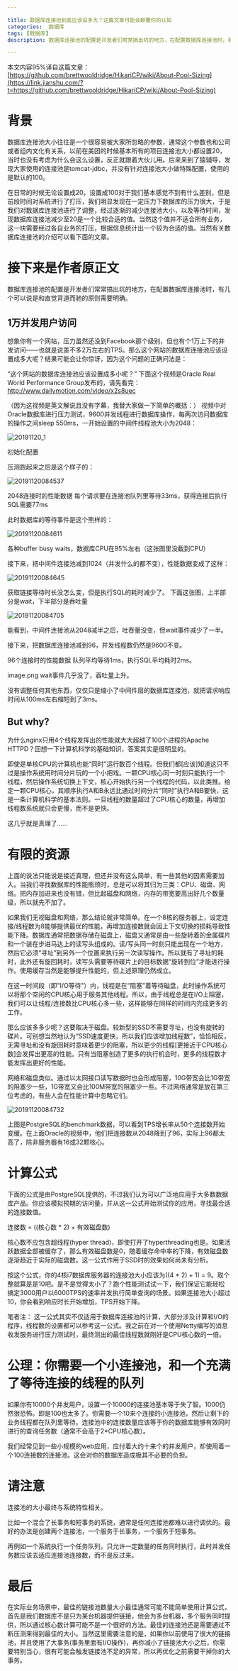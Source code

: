 ```yaml
---

title: 数据库连接池到底应该设多大？这篇文章可能会颠覆你的认知
categories:  数据库
tags: [数据库] 
description: 数据库连接池的配置是开发者们常常搞出坑的地方，在配置数据库连接池时，有几个可以说是和直觉背道而驰的原则需要明确。

---
```


本文内容95%译自这篇文章：[https://github.com/brettwooldridge/HikariCP/wiki/About-Pool-Sizing](https://link.jianshu.com/?t=https://github.com/brettwooldridge/HikariCP/wiki/About-Pool-Sizing)

# 背景

数据库连接池大小往往是一个很容易被大家所忽略的参数，通常这个参数也和公司或者组内文化有关系，以前在美团的时候基本所有的项目连接池大小都设置20， 当时也没有考虑为什么会这么设置，反正就跟着大伙儿用。后来来到了猿辅导，发现大家使用的连接池是tomcat-jdbc，并没有针对连接池大小做特殊配置，使用的是默认的100。

在日常的时候无论设置成20，设置成100对于我们基本感觉不到有什么差别，但是前段时间对系统进行了打压，我们明显发现在一定压力下数据库的压力很大，于是我们对数据库连接池进行了调整，经过逐渐的减少连接池大小，以及等待时间，发现数据库连接池减少至20是一个比较合适的值。当然这个值并不适合所有业务，这一块需要经过各自业务的打压，根据信息统计出一个较为合适的值。当然有关数据库连接池的介绍可以看下面的文章。

# 接下来是作者原正文

数据库连接池的配置是开发者们常常搞出坑的地方，在配置数据库连接池时，有几个可以说是和直觉背道而驰的原则需要明确。

## 1万并发用户访问

想象你有一个网站，压力虽然还没到Facebook那个级别，但也有个1万上下的并发访问——也就是说差不多2万左右的TPS。那么这个网站的数据库连接池应该设置成多大呢？结果可能会让你惊讶，因为这个问题的正确问法是：

“这个网站的数据库连接池应该设置成多小呢？”
下面这个视频是Oracle Real World Performance Group发布的，请先看完：
http://www.dailymotion.com/video/x2s8uec

（因为这视频是英文解说且没有字幕，我替大家做一下简单的概括：）
视频中对Oracle数据库进行压力测试，9600并发线程进行数据库操作，每两次访问数据库的操作之间sleep 550ms，一开始设置的中间件线程池大小为2048：

![20191120_1](/images/storage/20191120_1.png)

初始化配置

压测跑起来之后是这个样子的：

![20191120084537](/images/storage/20191120084537.png)

2048连接时的性能数据
每个请求要在连接池队列里等待33ms，获得连接后执行SQL需要77ms

此时数据库的等待事件是这个熊样的：

![20191120084611](/images/storage/20191120084611.png)



各种buffer busy waits，数据库CPU在95%左右（这张图里没截到CPU）

接下来，把中间件连接池减到1024（并发什么的都不变），性能数据变成了这样：

![20191120084645](/images/storage/20191120084645.png)

获取链接等待时长没怎么变，但是执行SQL的耗时减少了。
下面这张图，上半部分是wait，下半部分是吞吐量

![20191120084705](/images/storage/20191120084705.png)

能看到，中间件连接池从2048减半之后，吐吞量没变，但wait事件减少了一半。

接下来，把数据库连接池减到96，并发线程数仍然是9600不变。

96个连接时的性能数据
队列平均等待1ms，执行SQL平均耗时2ms。

image.png
wait事件几乎没了，吞吐量上升。

没有调整任何其他东西，仅仅只是缩小了中间件层的数据库连接池，就把请求响应时间从100ms左右缩短到了3ms。

## But why?

为什么nginx只用4个线程发挥出的性能就大大超越了100个进程的Apache HTTPD？回想一下计算机科学的基础知识，答案其实是很明显的。

即使是单核CPU的计算机也能“同时”运行数百个线程。但我们都[应该]知道这只不过是操作系统用时间分片玩的一个小把戏。一颗CPU核心同一时刻只能执行一个线程，然后操作系统切换上下文，核心开始执行另一个线程的代码，以此类推。给定一颗CPU核心，其顺序执行A和B永远比通过时间分片“同时”执行A和B要快，这是一条计算机科学的基本法则。一旦线程的数量超过了CPU核心的数量，再增加线程数系统就只会更慢，而不是更快。

这几乎就是真理了……

# 有限的资源

上面的说法只能说是接近真理，但还并没有这么简单，有一些其他的因素需要加入。当我们寻找数据库的性能瓶颈时，总是可以将其归为三类：CPU、磁盘、网络。把内存加进来也没有错，但比起磁盘和网络，内存的带宽要高出好几个数量级，所以就先不加了。

如果我们无视磁盘和网络，那么结论就非常简单。在一个8核的服务器上，设定连接/线程数为8能够提供最优的性能，再增加连接数就会因上下文切换的损耗导致性能下降。数据库通常把数据存储在磁盘上，磁盘又通常是由一些旋转着的金属碟片和一个装在步进马达上的读写头组成的。读/写头同一时刻只能出现在一个地方，然后它必须“寻址”到另外一个位置来执行另一次读写操作。所以就有了寻址的耗时，此外还有旋回耗时，读写头需要等待碟片上的目标数据“旋转到位”才能进行操作。使用缓存当然是能够提升性能的，但上述原理仍然成立。

在这一时间段（即"I/O等待"）内，线程是在“阻塞”着等待磁盘，此时操作系统可以将那个空闲的CPU核心用于服务其他线程。所以，由于线程总是在I/O上阻塞，我们可以让线程/连接数比CPU核心多一些，这样能够在同样的时间内完成更多的工作。

那么应该多多少呢？这要取决于磁盘。较新型的SSD不需要寻址，也没有旋转的碟片。可别想当然地认为“SSD速度更快，所以我们应该增加线程数”，恰恰相反，无需寻址和没有旋回耗时意味着更少的阻塞，所以更少的线程[更接近于CPU核心数]会发挥出更高的性能。只有当阻塞创造了更多的执行机会时，更多的线程数才能发挥出更好的性能。

网络和磁盘类似。通过以太网接口读写数据时也会形成阻塞，10G带宽会比1G带宽的阻塞少一些，1G带宽又会比100M带宽的阻塞少一些。不过网络通常是放在第三位考虑的，有些人会在性能计算中忽略它们。

![20191120084732](/images/storage/20191120084732.png)


上图是PostgreSQL的benchmark数据，可以看到TPS增长率从50个连接数开始变缓。在上面Oracle的视频中，他们把连接数从2048降到了96，实际上96都太高了，除非服务器有16或32颗核心。

# 计算公式

下面的公式是由PostgreSQL提供的，不过我们认为可以广泛地应用于大多数数据库产品。你应该模拟预期的访问量，并从这一公式开始测试你的应用，寻找最合适的连接数值。

连接数 = ((核心数 * 2) + 有效磁盘数)

核心数不应包含超线程(hyper thread)，即使打开了hyperthreading也是。如果活跃数据全部被缓存了，那么有效磁盘数是0，随着缓存命中率的下降，有效磁盘数逐渐趋近于实际的磁盘数。这一公式作用于SSD时的效果如何尚未有分析。

按这个公式，你的4核i7数据库服务器的连接池大小应该为((4 * 2) + 1) = 9。取个整就算是是10吧。是不是觉得太小了？跑个性能测试试一下，我们保证它能轻松搞定3000用户以6000TPS的速率并发执行简单查询的场景。如果连接池大小超过10，你会看到响应时长开始增加，TPS开始下降。

笔者注：
这一公式其实不仅适用于数据库连接池的计算，大部分涉及计算和I/O的程序，线程数的设置都可以参考这一公式。我之前在对一个使用Netty编写的消息收发服务进行压力测试时，最终测出的最佳线程数就刚好是CPU核心数的一倍。

# 公理：你需要一个小连接池，和一个充满了等待连接的线程的队列

如果你有10000个并发用户，设置一个10000的连接池基本等于失了智。1000仍然很恐怖。即是100也太多了。你需要一个10来个连接的小连接池，然后让剩下的业务线程都在队列里等待。连接池中的连接数量应该等于你的数据库能够有效同时进行的查询任务数（通常不会高于2*CPU核心数）。

我们经常见到一些小规模的web应用，应付着大约十来个的并发用户，却使用着一个100连接数的连接池。这会对你的数据库造成极其不必要的负担。

# 请注意

连接池的大小最终与系统特性相关。

比如一个混合了长事务和短事务的系统，通常是任何连接池都难以进行调优的。最好的办法是创建两个连接池，一个服务于长事务，一个服务于短事务。

再例如一个系统执行一个任务队列，只允许一定数量的任务同时执行，此时并发任务数应该去适应连接池连接数，而不是反过来。

# 最后

在实际业务场景中，最佳的链接池数量大小最佳通常可能不能简单使用计算公式，首先是我们数据库不是只为某台机器提供链接，他会为多台机器，多个服务同时提供，所以通过核心数计算可能不是一个很好的方法。最佳的连接池还是需要通过不断压测来得到最佳的大小。当然这里需要注意的是，如果你以前使用了很大的链接池，并且使用了大事务(事务里面有I/O操作)，再你减小了链接池大小之后，你需要特别当心，很有可能会触发链接池不足的异常，所以再优化之前需要干掉你的大事务。